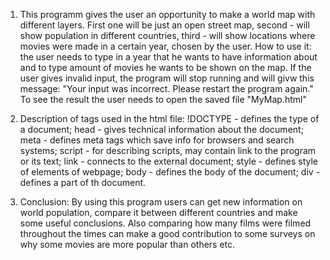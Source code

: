 1. This programm gives the user an opportunity to make a world map with different layers.
First one will be just an open street map, second - will show population in different countries, third - will show 
locations where movies were made in a certain year, chosen by the user.
How to use it: the user needs to type in a year that he wants to have information about and to type amount of movies he
wants to be shown on the map. If the user gives invalid input, the program will stop running and will givw this message:
"Your input was incorrect. Please restart the program again."  
To see the result the user needs to open the saved file "MyMap.html"

2. Description of tags used in the html file:
!DOCTYPE - defines the type of a document; head - gives technical information about the document;
meta - defines meta tags which save info for browsers and search systems;
script - for describing scripts, may contain link to the program or its text;
link - connects to the external document; style - defines style of elements of webpage; body - defines the body of the 
document; div - defines a part of th document.

3. Conclusion:
By using this program users can get new information on world population, compare it between different countries and make
some useful conclusions. Also comparing how many films were filmed throughout the times can make a good contribution to 
some surveys on why some movies are more popular than others etc.